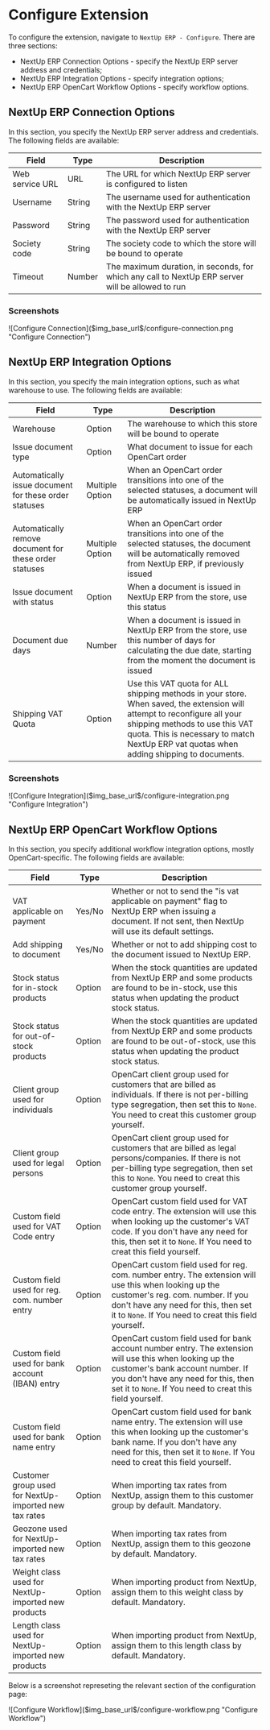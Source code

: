 # Configure Extension

To configure the extension, navigate to `NextUp ERP - Configure`. There are three sections:
- NextUp ERP Connection Options - specify the NextUp ERP server address and credentials;
- NextUp ERP Integration Options - specify integration options;
- NextUp ERP OpenCart Workflow Options - specify workflow options.
<div class="mp-page-break"></div>

## NextUp ERP Connection Options 

In this section, you specify the NextUp ERP server address and credentials. The following fields are available:

| Field           | Type    | Description |
| --------------- | ------- | --------- |
| Web service URL | URL     | The URL for which NextUp ERP server is configured to listen |
| Username        | String  | The username used for authentication with the NextUp ERP server |
| Password        | String  | The password used for authentication with the NextUp ERP server |
| Society code    | String  | The society code to which the store will be bound to operate |
| Timeout         | Number  | The maximum duration, in seconds, for which any call to NextUp ERP server will be allowed to run |

### Screenshots

<div class="mp-page-screenshot" markdown="1">
![Configure Connection]($img_base_url$/configure-connection.png "Configure Connection")
</div>

<div class="mp-page-break"></div>

## NextUp ERP Integration Options

In this section, you specify the main integration options, such as what warehouse to use. The following fields are available:

| Field                 | Type    | Description |
| --------------------- | ------- | ----------- |
| Warehouse | Option | The warehouse to which this store will be bound to operate |
| Issue document type | Option  | What document to issue for each OpenCart order |
| Automatically issue document for these order statuses | Multiple Option | When an OpenCart order transitions into one of the selected statuses, a document will be automatically issued in NextUp ERP |
| Automatically remove document for these order statuses | Multiple Option | When an OpenCart order transitions into one of the selected statuses, the document will be automatically removed from NextUp ERP, if previously issued |
| Issue document with status | Option | When a document is issued in NextUp ERP from the store, use this status |
| Document due days | Number | When a document is issued in NextUp ERP from the store, use this number of days for calculating the due date, starting from the moment the document is issued |
| Shipping VAT Quota | Option | Use this VAT quota for ALL shipping methods in your store. When saved, the extension will attempt to reconfigure all your shipping methods to use this VAT quota. This is necessary to match NextUp ERP vat quotas when adding shipping to documents. |

<div class="mp-page-break"></div>

### Screenshots

<div class="mp-page-screenshot" markdown="1">
![Configure Integration]($img_base_url$/configure-integration.png "Configure Integration")
</div>
<div class="mp-page-break"></div>

## NextUp ERP OpenCart Workflow Options

In this section, you specify additional workflow integration options, mostly OpenCart-specific. The following fields are available:

| Field           | Type    | Description |
| --------------- | ------- | ----------- |
| VAT applicable on payment | Yes/No  | Whether or not to send the "is vat applicable on payment" flag to NextUp ERP when issuing a document. If not sent, then NextUp will use its default settings. |
| Add shipping to document | Yes/No  | Whether or not to add shipping cost to the document issued to NextUp ERP. |
| Stock status for in-stock products | Option  | When the stock quantities are updated from NextUp ERP and some products are found to be in-stock, use this status when updating the product stock status. |
| Stock status for out-of-stock products | Option  | When the stock quantities are updated from NextUp ERP and some products are found to be out-of-stock, use this status when updating the product stock status. |
| Client group used for individuals | Option | OpenCart client group used for customers that are billed as individuals. If there is not per-billing type segregation, then set this to `None`. You need to creat this customer group yourself. |
| Client group used for legal persons | Option | OpenCart client group used for customers that are billed as legal persons/companies. If there is not per-billing type segregation, then set this to `None`. You need to creat this customer group yourself. |
| Custom field used for VAT Code entry | Option | OpenCart custom field used for VAT code entry. The extension will use this when looking up the customer's VAT code. If you don't have any need for this, then set it to `None`. If You need to creat this field yourself. |
| Custom field used for reg. com. number entry | Option | OpenCart custom field used for reg. com. number entry. The extension will use this when looking up the customer's reg. com. number. If you don't have any need for this, then set it to `None`. If You need to creat this field yourself. |
| Custom field used for bank account (IBAN) entry | Option | OpenCart custom field used for bank account number entry. The extension will use this when looking up the customer's bank account number. If you don't have any need for this, then set it to `None`. If You need to creat this field yourself. |
| Custom field used for bank name entry | Option | OpenCart custom field used for bank name entry. The extension will use this when looking up the customer's bank name. If you don't have any need for this, then set it to `None`. If You need to creat this field yourself. |
| Customer group used for NextUp-imported new tax rates | Option | When importing tax rates from NextUp, assign them to this customer group by default. Mandatory. |
| Geozone used for NextUp-imported new tax rates | Option | When importing tax rates from NextUp, assign them to this geozone by default. Mandatory. |
| Weight class used for NextUp-imported new products | Option | When importing product from NextUp, assign them to this weight class by default. Mandatory. |
| Length class used for NextUp-imported new products | Option | When importing product from NextUp, assign them to this length class by default. Mandatory. |

Below is a screenshot represeting the relevant section of the configuration page:

<div class="mp-page-screenshot" markdown="1">
![Configure Workflow]($img_base_url$/configure-workflow.png "Configure Workflow")
</div>
<div class="mp-page-break"></div>